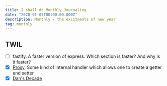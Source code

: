 ```yaml
---
title: I shall do Monthly Journaling
date: "2020-01-05T00:00:00.000Z"
description: Monthly - the excitments of new year
tag: monthly
---
```


## TWIL

- [ ] fastify. A faster version of express. Which section is faster? And why is it faster?
- [x] [Proxy](https://developer.mozilla.org/en-US/docs/Web/JavaScript/Reference/Global_Objects/Proxy). Some kind of internal handler which allows one to create a getter and setter
- [x] [Dan's Decade](https://overreacted.io/my-decade-in-review/)